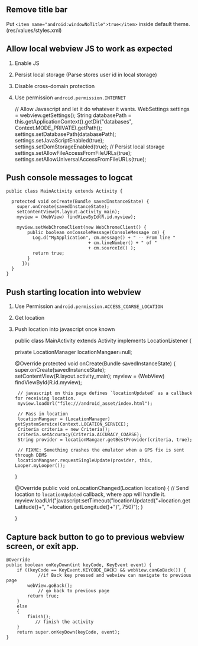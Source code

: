 ## Remove title bar

Put `<item name="android:windowNoTitle">true</item>` inside default theme. (res/values/styles.xml)

## Allow local webview JS to work as expected

1. Enable JS
2. Persist local storage (Parse stores user id in local storage)
3. Disable cross-domain protection
4. Use permission `android.permission.INTERNET`

    // Allow Javascript and let it do whatever it wants.
    WebSettings settings = webview.getSettings();
    String databasePath = this.getApplicationContext().getDir("databases", Context.MODE_PRIVATE).getPath();
    settings.setDatabasePath(databasePath);
    settings.setJavaScriptEnabled(true);
    settings.setDomStorageEnabled(true); // Persist local storage
    settings.setAllowFileAccessFromFileURLs(true); 
    settings.setAllowUniversalAccessFromFileURLs(true);

## Push console messages to logcat

    public class MainActivity extends Activity {

      protected void onCreate(Bundle savedInstanceState) {
        super.onCreate(savedInstanceState);
        setContentView(R.layout.activity_main);
        myview = (WebView) findViewById(R.id.myview);
        
        myview.setWebChromeClient(new WebChromeClient() {
            public boolean onConsoleMessage(ConsoleMessage cm) {
              Log.d("MyApplication", cm.message() + " -- From line "
                                   + cm.lineNumber() + " of "
                                   + cm.sourceId() );
              return true;
            }
          });
      }
    }

## Push starting location into webview

1. Use Permission `android.permission.ACCESS_COARSE_LOCATION`
2. Get location
3. Push location into javascript once known


    public class MainActivity extends Activity implements LocationListener {

      private LocationManager locationMangaer=null;  
      
      @Override
      protected void onCreate(Bundle savedInstanceState) {
        super.onCreate(savedInstanceState);
        setContentView(R.layout.activity_main);
        myview = (WebView) findViewById(R.id.myview);
        
        // javascript on this page defines `locationUpdated` as a callback for receiving location.
        myview.loadUrl("file:///android_asset/index.html");
        
        // Pass in location
        locationMangaer = (LocationManager) getSystemService(Context.LOCATION_SERVICE);
        Criteria criteria = new Criteria();
        criteria.setAccuracy(Criteria.ACCURACY_COARSE);
        String provider = locationMangaer.getBestProvider(criteria, true);

        // FIXME: Something crashes the emulator when a GPS fix is sent through DDMS
        locationMangaer.requestSingleUpdate(provider, this, Looper.myLooper());
      }

      @Override
      public void onLocationChanged(Location location) {
        // Send location to `locationUpdated` callback, where app will handle it.
        myview.loadUrl("javascript:setTimeout(\"locationUpdated("+location.getLatitude()+", "+location.getLongitude()+")\", 750)");
      }

    }


## Capture back button to go to previous webview screen, or exit app.

    @Override
    public boolean onKeyDown(int keyCode, KeyEvent event) {
        if ((keyCode == KeyEvent.KEYCODE_BACK) && webView.canGoBack()) { 
                //if Back key pressed and webview can navigate to previous page
            webView.goBack();
                // go back to previous page
            return true;
        }
        else
        {
            finish();
               // finish the activity
        }
        return super.onKeyDown(keyCode, event);
    }